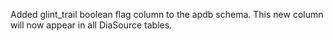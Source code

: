 Added glint_trail boolean flag column to the apdb schema.
This new column will now appear in all DiaSource tables.
